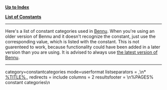 [**Up to Index**](Index "wikilink")

[**List of Constants**](constants "wikilink")

------------------------------------------------------------------------

Here's a list of constant categories used in [Bennu](Bennu "wikilink").
When you're using an older version of Bennu and it doesn't recognize the
constant, just use the corresponding value, which is listed with the
constant. This is not guarenteed to work, because functionality could
have been added in a later version than you are using. It is advised to
always use [the latest version of
Bennu](Latest_Bennu_version "wikilink").

------------------------------------------------------------------------

<DPL> category=constantcategories mode=userformat listseparators =
,\\n\* [%TITLE%](%PAGE% "wikilink"),, redirects = include columns = 2
resultsfooter = \\n%PAGES% constant categories\\n </DPL>
